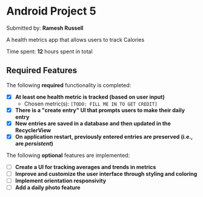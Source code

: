 # Android Project 5 

Submitted by: **Ramesh Russell**

A health metrics app that allows users to track Calories 

Time spent: **12** hours spent in total

## Required Features

The following **required** functionality is completed:

- [X] **At least one health metric is tracked (based on user input)**
  - Chosen metric(s): `[TODO: FILL ME IN TO GET CREDIT]`
- [X] **There is a "create entry" UI that prompts users to make their daily entry**
- [X] **New entries are saved in a database and then updated in the RecyclerView**
- [X] **On application restart, previously entered entries are preserved (i.e., are *persistent*)**
 
The following **optional** features are implemented:

- [ ] **Create a UI for tracking averages and trends in metrics**
- [ ] **Improve and customize the user interface through styling and coloring**
- [ ] **Implement orientation responsivity**
- [ ] **Add a daily photo feature**